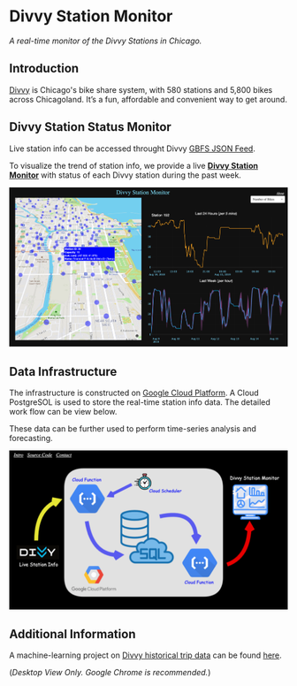 # Divvy Station Monitor

_A real-time monitor of the Divvy Stations in Chicago._

## Introduction
[Divvy](https://www.divvybikes.com/) is Chicago's bike share system, with 580 stations and 5,800 bikes across Chicagoland. It’s a fun, affordable and convenient way to get around. 

## Divvy Station Status Monitor
Live station info can be accessed throught Divvy [GBFS JSON Feed](https://gbfs.divvybikes.com/gbfs/gbfs.json).

To visualize the trend of station info, we provide a live [**Divvy Station Monitor**](https://divvystationmonitor.herokuapp.com) with status of each Divvy station during the past week. 

[![Alt text](/static/img/snapshot.png?raw=true "Optional Title")](https://divvystationmonitor.herokuapp.com)

## Data Infrastructure
The infrastructure is constructed on [Google Cloud Platform](https://cloud.google.com/). A Cloud PostgreSOL is used to store the real-time station info data. The detailed work flow can be view below.

These data can be further used to perform time-series analysis and forecasting.

[![Work Flow](/static/img/wf.png?raw=true "Optional Title")](https://divvystationmonitor.herokuapp.com/about)

## Additional Information
A machine-learning project on [Divvy historical trip data](https://www.divvybikes.com/system-data) can be found [here](https://divvy-exploration.herokuapp.com/).

(*Desktop View Only. Google Chrome is recommended.*)
